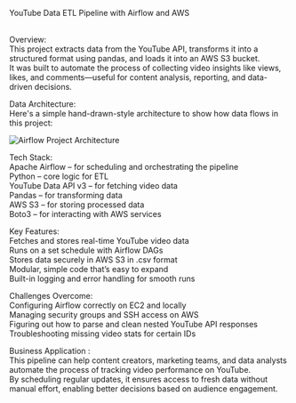 YouTube Data ETL Pipeline with Airflow and AWS<br><br>



Overview:<br>
This project extracts data from the YouTube API, transforms it into a structured format using pandas, and loads it into an AWS S3 bucket. <br>
It was built to automate the process of collecting video insights like views, likes, and comments—useful for content analysis, reporting, and data-driven decisions.<br>

Data Architecture:<br>
Here's a simple hand-drawn-style architecture to show how data flows in this project:<br>

![Airflow Project Architecture](https://github.com/user-attachments/assets/23b9a45a-21e9-4f59-94d4-0b4eb87bb009)<br>




Tech Stack:<br>
Apache Airflow            –  for scheduling and orchestrating the pipeline <br>
Python                    –  core logic for ETL <br>
YouTube Data API v3       –  for fetching video data <br>
Pandas                    –  for transforming data <br>
AWS S3                    –  for storing processed data <br>
Boto3                     –  for interacting with AWS services <br>



Key Features: <br>
Fetches and stores real-time YouTube video data<br>
Runs on a set schedule with Airflow DAGs<br>
Stores data securely in AWS S3 in .csv format<br>
Modular, simple code that’s easy to expand<br>
Built-in logging and error handling for smooth runs<br>





Challenges Overcome: <br>
Configuring Airflow correctly on EC2 and locally <br>
Managing security groups and SSH access on AWS<br>
Figuring out how to parse and clean nested YouTube API responses <br>
Troubleshooting missing video stats for certain IDs <br>



Business Application : <br>
This pipeline can help content creators, marketing teams, and data analysts automate the process of tracking video performance on YouTube. <br>
By scheduling regular updates, it ensures access to fresh data without manual effort, enabling better decisions based on audience engagement.

